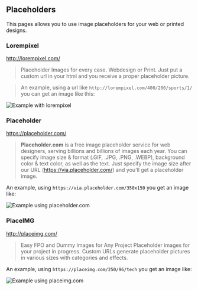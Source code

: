 ## Placeholders

This pages allows you to use image placeholders for your web or printed designs.


### Lorempixel
<http://lorempixel.com/>

> Placeholder Images for every case. Webdesign or Print. Just put a custom url
> in your html and you receive a proper placeholder picture.

> An example, using a url like ``http://lorempixel.com/400/200/sports/1/`` you
> can get an image like this:

![Example with lorempixel](http://lorempixel.com/400/200/sports/1/)


### Placeholder
<https://placeholder.com/>

> **Placeholder.com** is a free image placeholder service for web designers,
> serving billions and billions of images each year. You can specify image size
> & format (.GIF, .JPG, .PNG, .WEBP), background color & text color, as well as
> the text.  Just specify the image size after our URL
> (https://via.placeholder.com/) and you'll get a placeholder image.

An example, using ``https://via.placeholder.com/350x150`` you get an image
like:

![Example using placeholder.com](https://via.placeholder.com/350x150)


### PlaceIMG
<http://placeimg.com/>

> Easy FPO and Dummy Images for Any Project Placeholder images for your project
> in progress. Custom URLs generate placeholder pictures in various sizes with
> categories and effects.

An example, using ``https://placeimg.com/250/96/tech`` you get an image
like:

![Example using placeimg.com](https://placeimg.com/250/96/tech)

